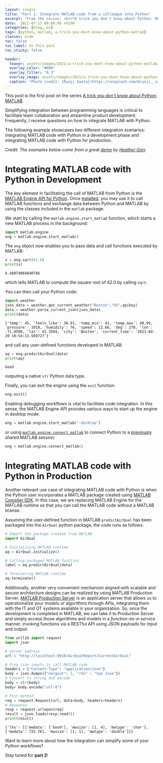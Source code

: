 ```yaml
---
layout: single
title: "Part 1. Integrate MATLAB code from a colleague into Python"
excerpt: "From the series: <br>*A trick you don't know about Python: MATLAB*"
date:  2021-07-13 09:00:00 +0100
categories: [blog, en]
tags: [python, matlab, a-trick-you-dont-know-about-python-matlab]
classes: wide
toc: false
toc_label: In this post
toc_sticky: false

header: 
  teaser: assets/images/2021/a-trick-you-dont-know-about-python-matlab/trick-integrate.jpg
  overlay_color: "#000"
  overlay_filter: "0.3"
  overlay_image: assets/images/2021/a-trick-you-dont-know-about-python-matlab/trick-integrate.jpg
  caption: "Photo credit: [Ryoji Iwata](https://unsplash.com/@ryoji__iwata?utm_source=unsplash&utm_medium=referral&utm_content=creditCopyText)"
---
```


This post is the first post on the series [A trick you don't know about Python: MATLAB](../../../blog/en/a-trick-you-dont-know-about-python-matlab).

Simplifying integration between programming languages is critical to facilitate team collaboration and streamline product development. Frequently, I receive questions on how to integrate MATLAB with Python. 

The following example showcases two different integration scenarios: integrating MATLAB code with Python in a development phase and integrating MATLAB code with Python for production.

Credit: _The examples below come from a great [demo](https://github.com/hgorr/matlab-with-python) by [Heather Gorr](https://twitter.com/heathergorr)._

# Integrating MATLAB code with Python in Development
The key element in facilitating the call of MATLAB from Python is the [MATLAB Engine API for Python](https://www.mathworks.com/help/matlab/matlab_external/get-started-with-matlab-engine-for-python.html?lang=en). Once [installed](https://www.mathworks.com/help/matlab/matlab_external/install-the-matlab-engine-for-python.html), you may use it to call MATLAB functions and exchange data between Python and MATLAB by using the classes included in the `matlab` package.

We start by calling the `matlab.engine.start_matlab` function, which starts a new MATLAB process in the background:

```python
import matlab.engine
eng = matlab.engine.start_matlab()
```

The `eng` object now enables you to pass data and call functions executed by MATLAB:
```python
x = eng.sqrt(42.0)
print(x)
```
```
6.48074069840786
```
which tells MATLAB to compute the square root of 42.0 by calling `sqrt`.

You can then call your Python code:
```python
import weather
json_data = weather.get_current_weather("Boston","US",apikey)
data = weather.parse_current_json(json_data)
print(data)
```
```
{'temp': 45, 'feels_like': 38.91, 'temp_min': 41, 'temp_max': 48.99, 'pressure': 1010, 'humidity': 76, 'speed': 12.66, 'deg': 270, 'lon': -71.0598, 'lat': 42.3584, 'city': 'Boston', 'current_time': '2021-04-20 10:54:13.569727'}
```

and call any user-defined functions developed in MATLAB:
```python
aq = eng.predictAirQual(data)
print(aq)
```
```
Good
```
outputing a native `str` Python data type.

Finally, you can exit the engine using the `exit` function:
```python
eng.exit()
```

Enabling debugging workflows is vital to facilitate code integration. In this sense, the MATLAB Engine API provides various ways to start up the engine in desktop mode:
```python
eng = matlab.engine.start_matlab("-desktop")
```

or using [`matlab.engine.connect_matlab`](https://www.mathworks.com/help/matlab/apiref/matlab.engine.connect_matlab.html) to connect Python to a [previously](https://www.mathworks.com/help/matlab/ref/matlab.engine.shareengine.htm) shared MATLAB session:
```python
eng = matlab.engine.connect_matlab()
```

# Integrating MATLAB code with Python in Production

Another relevant use case of integrating MATLAB code with Python is when the Python user incorporates a MATLAB package created using [MATLAB Compiler SDK](https://www.mathworks.com/products/matlab-compiler-sdk.html). In this case, we are replacing MATLAB Engine for the MATLAB runtime so that you can call the MATLAB code without a MATLAB license. 

Assuming the user-defined function in MATLAB `predictAirQual` has been packaged into the `AirQual` python package, the code runs as follows:

```python
# Import the package created from MATLAB
import AirQual

# Initializing MATLAB runtime
aq = AirQual.initialize()

# Calling packaged MATLAB function
label = aq.predictAirQual(data)

# Terminating MATLAB runtime
aq.terminate()
```

Additionally, another very convenient mechanism aligned with scalable and secure architecture designs can be realized by using MATLAB Production Server. [MATLAB Production Server](https://www.mathworks.com/products/matlab-production-server.html) is an application server that allows us to operationalize your models or algorithms through APIs, integrating them with the IT and OT systems available in your organization. So, once the development is completed in MATLAB, we can take it to Production Server and simply access those algorithms and models in a _function-as-a-service_ manner, invoking functions via a RESTful API using JSON payloads for input and output:

```python
from urllib import request
import json

# Server address 
url = "http://localhost:9910/AirQualReport/CurrentAirQual"

# Prep json inputs to call MATLAB code 
headers = {"Content-Type": "application/json"}
body = json.dumps({"nargout": 2, "rhs" : "San Jose"})
# Convert to string and encode
body = str(body)
body= body.encode("utf-8")

# Post method
req = request.Request(url, data=body, headers=headers)
# Response
resp = request.urlopen(req)
result = json.loads(resp.read())
print(result)
```
```
{'lhs': [{'mwdata': ['Good'], 'mwsize': [1, 4], 'mwtype': 'char'}, {'mwdata': [55.76], 'mwsize': [1, 1], 'mwtype': 'double'}]}
```

Want to learn more about how the integration can simplify some of your Python workflows? 

Stay tuned for **part 2**!